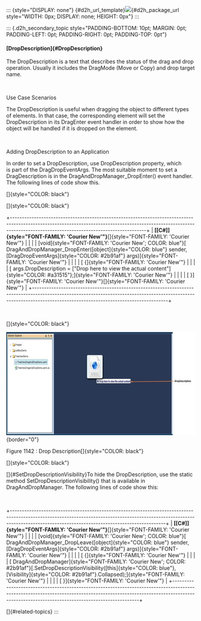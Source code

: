 ::: {style="DISPLAY: none"}
[](ms-xhelp:///?Id=d2h_url_template){#d2h_url_template}![](!package_url!){#d2h_package_url style="WIDTH: 0px; DISPLAY: none; HEIGHT: 0px"}
:::

::: {.d2h_secondary_topic style="PADDING-BOTTOM: 10pt; MARGIN: 0pt; PADDING-LEFT: 0pt; PADDING-RIGHT: 0pt; PADDING-TOP: 0pt"}
#### [DropDescription]{#DropDescription}

The DropDescription is a text that describes the status of the drag and drop operation. Usually it includes the DragMode (Move or Copy) and drop target name.

 

Use Case Scenarios

The DropDescription is useful when dragging the object to different types of elements. In that case, the corresponding element will set the DropDescription in its DragEnter event handler in order to show how the object will be handled if it is dropped on the element.

 

Adding DropDescription to an Application

In order to set a DropDescription, use DropDescription property, which is part of the DragDropEventArgs. The most suitable moment to set a DragDescription is in the DragAndDropManager_DropEnter() event handler. The following lines of code show this.

[]{style="COLOR: black"} 

[]{style="COLOR: black"} 

+--------------------------------------------------------------------------------------------------------------------------------------------------------------------------------------------------------------------+
| **[\[C#\]]{style="FONT-FAMILY: 'Courier New'"}**[]{style="FONT-FAMILY: 'Courier New'"}                                                                                                                             |
|                                                                                                                                                                                                                    |
| [void]{style="FONT-FAMILY: 'Courier New'; COLOR: blue"}[ DragAndDropManager_DropEnter([object]{style="COLOR: blue"} sender, [DragDropEventArgs]{style="COLOR: #2b91af"} args)]{style="FONT-FAMILY: 'Courier New'"} |
|                                                                                                                                                                                                                    |
| [ {]{style="FONT-FAMILY: 'Courier New'"}                                                                                                                                                                           |
|                                                                                                                                                                                                                    |
| [ args.DropDescription = [\"Drop here to view the actual content\"]{style="COLOR: #a31515"};]{style="FONT-FAMILY: 'Courier New'"}                                                                                  |
|                                                                                                                                                                                                                    |
| [ }]{style="FONT-FAMILY: 'Courier New'"}[]{style="FONT-FAMILY: 'Courier New'"}                                                                                                                                     |
+--------------------------------------------------------------------------------------------------------------------------------------------------------------------------------------------------------------------+

 

[]{style="COLOR: black"} 

![](../ImagesExt/image261_1035.jpg){border="0"}

Figure 1142 : Drop Description[]{style="COLOR: black"}

[]{style="COLOR: black"} 

[]{#SetDropDescriptionVisibility}To hide the DropDescription, use the static method SetDropDescriptionVisibility() that is available in DragAndDropManager. The following lines of code show this:

 

+----------------------------------------------------------------------------------------------------------------------------------------------------------------------------------------------------------------------------+
| **[\[C#\]]{style="FONT-FAMILY: 'Courier New'"}**[]{style="FONT-FAMILY: 'Courier New'"}                                                                                                                                     |
|                                                                                                                                                                                                                            |
| [void]{style="FONT-FAMILY: 'Courier New'; COLOR: blue"}[ DragAndDropManager_DropLeave([object]{style="COLOR: blue"} sender, [DragDropEventArgs]{style="COLOR: #2b91af"} args)]{style="FONT-FAMILY: 'Courier New'"}         |
|                                                                                                                                                                                                                            |
| [ {]{style="FONT-FAMILY: 'Courier New'"}                                                                                                                                                                                   |
|                                                                                                                                                                                                                            |
| [ DragAndDropManager]{style="FONT-FAMILY: 'Courier New'; COLOR: #2b91af"}[.SetDropDescriptionVisibility([this]{style="COLOR: blue"}, [Visibility]{style="COLOR: #2b91af"}.Collapsed);]{style="FONT-FAMILY: 'Courier New'"} |
|                                                                                                                                                                                                                            |
| [ }]{style="FONT-FAMILY: 'Courier New'"}                                                                                                                                                                                   |
+----------------------------------------------------------------------------------------------------------------------------------------------------------------------------------------------------------------------------+

[]{#related-topics}
:::
